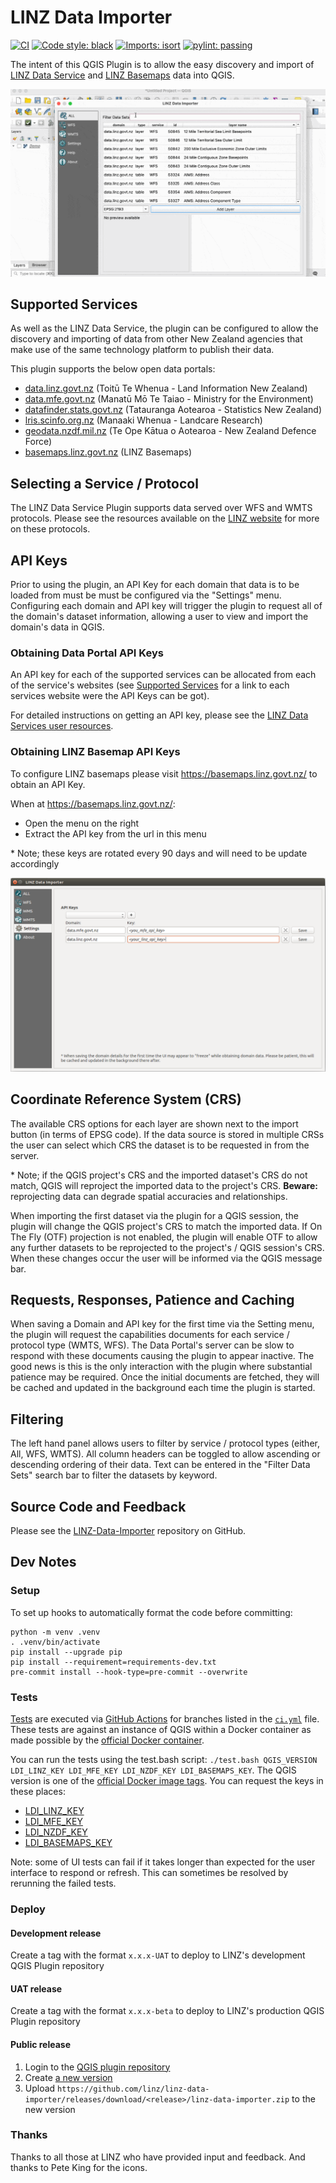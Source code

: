 # LINZ Data Importer

[![CI](https://github.com/linz/linz-data-importer/actions/workflows/ci.yml/badge.svg)](https://github.com/linz/linz-data-importer/actions/workflows/ci.yml)
[![Code style: black](https://img.shields.io/badge/code%20style-black-000000.svg)](https://github.com/psf/black)
[![Imports: isort](https://img.shields.io/badge/%20imports-isort-%231674b1?style=flat&labelColor=ef8336)](https://pycqa.github.io/isort/)
[![pylint: passing](https://img.shields.io/badge/pylint-passing-brightgreen)](https://www.pylint.org/)

The intent of this QGIS Plugin is to allow the easy discovery and import of
[LINZ Data Service](data.linz.govt.nz) and [LINZ Basemaps](basemaps.linz.govt.nz) data into QGIS.

![](./images/import_example.gif)

## Supported Services

As well as the LINZ Data Service, the plugin can be configured to allow the discovery and importing of data
from other New Zealand agencies that make use of the same technology platform to publish their data.

This plugin supports the below open data portals:

- [data.linz.govt.nz](http://data.linz.govt.nz) (Toitū Te Whenua - Land Information New Zealand)
- [data.mfe.govt.nz](http://data.mfe.govt.nz) (Manatū Mō Te Taiao - Ministry for the Environment)
- [datafinder.stats.govt.nz](http://datafinder.stats.govt.nz) (Tatauranga Aotearoa - Statistics New Zealand)
- [lris.scinfo.org.nz](http://lris.scinfo.org.nz) (Manaaki Whenua - Landcare Research)
- [geodata.nzdf.mil.nz](http://geodata.nzdf.mil.nz) (Te Ope Kātua o Aotearoa - New Zealand Defence Force)
- [basemaps.linz.govt.nz](http://basemaps.linz.govt.nz) (LINZ Basemaps)

## Selecting a Service / Protocol

The LINZ Data Service Plugin supports data served over WFS and WMTS protocols.
Please see the resources available on the
[LINZ website](http://www.linz.govt.nz/data/linz-data-service/guides-and-documentation/which-web-service-should-i-use) for more on these protocols.

## API Keys

Prior to using the plugin, an API Key for each domain that data is to be loaded from must be must be configured via the "Settings" menu.
Configuring each domain and API key will trigger the plugin to request all of the domain's dataset information, allowing a user to view
and import the domain's data in QGIS.

### Obtaining Data Portal API Keys

An API key for each of the supported services can be allocated from each of the service's websites
(see [Supported Services](https://github.com/linz/linz-data-importer/#supported-services)
for a link to each services website were the API Keys can be got).

For detailed instructions on getting an API key, please see the [LINZ Data Services user resources](http://www.linz.govt.nz/data/linz-data-service/guides-and-documentation/creating-an-api-key).

### Obtaining LINZ Basemap API Keys

To configure LINZ basemaps please visit https://basemaps.linz.govt.nz/ to obtain an API Key.

When at https://basemaps.linz.govt.nz/:

- Open the menu on the right
- Extract the API key from the url in this menu

\* Note; these keys are rotated every 90 days and will need to be update accordingly

![Example of Domains configured via the settings menu](./images/settings_example.png)

## Coordinate Reference System (CRS)

The available CRS options for each layer are shown next to the import button (in
terms of EPSG code). If the data source is stored in multiple CRSs the user
can select which CRS the dataset is to be requested in from the server.

\* Note; if the QGIS project's CRS and the imported dataset's CRS do not
match, QGIS will reproject the imported data to the project's CRS.
**Beware:** reprojecting data can degrade spatial accuracies and relationships.

When importing the first dataset via the plugin for a QGIS session, the plugin
will change the QGIS project's CRS to match the imported data. If On The Fly (OTF)
projection is not enabled, the plugin will enable OTF to allow any
further datasets to be reprojected to the project's / QGIS session's CRS.
When these changes occur the user will be informed via the QGIS message bar.

## Requests, Responses, Patience and Caching

When saving a Domain and API key for the first time via the Setting menu, the plugin
will request the capabilities documents for each service / protocol type (WMTS, WFS).
The Data Portal's server can be slow to respond with these documents causing the
plugin to appear inactive. The good news is this is the only interaction with the
plugin where substantial patience may be required. Once the initial documents
are fetched, they will be cached and updated in the background each time
the plugin is started.

## Filtering

The left hand panel allows users to filter by service / protocol types (either, All, WFS, WMTS).
All column headers can be toggled to allow ascending or descending ordering of their data.
Text can be entered in the "Filter Data Sets" search bar to filter the datasets by keyword.

## Source Code and Feedback

Please see the [LINZ-Data-Importer](https://github.com/linz/linz-data-importer/) repository on GitHub.

## Dev Notes

### Setup

To set up hooks to automatically format the code before committing:

```shell
python -m venv .venv
. .venv/bin/activate
pip install --upgrade pip
pip install --requirement=requirements-dev.txt
pre-commit install --hook-type=pre-commit --overwrite
```

### Tests

[Tests](./linz-data-importer/tests)
are executed via [GitHub Actions](https://github.com/linz/linz-data-importer/actions)
for branches listed in the [`ci.yml`](./.github/workflows/ci.yml)
file. These tests are against an instance of QGIS within a Docker container as made possible by the
[official Docker container](https://hub.docker.com/r/qgis/qgis).

You can run the tests using the test.bash script: `./test.bash QGIS_VERSION LDI_LINZ_KEY LDI_MFE_KEY LDI_NZDF_KEY LDI_BASEMAPS_KEY`. The QGIS version is one of the [official Docker image tags](https://hub.docker.com/r/qgis/qgis/tags). You can request the keys in these places:

- [LDI_LINZ_KEY](https://data.linz.govt.nz/my/api/)
- [LDI_MFE_KEY](https://data.mfe.govt.nz/my/api/)
- [LDI_NZDF_KEY](https://koordinates.com/my/api/)
- [LDI_BASEMAPS_KEY](https://basemaps.linz.govt.nz/)

Note: some of UI tests can fail if it takes longer than expected for the user interface to respond or refresh. This can sometimes be resolved by rerunning the failed tests.

### Deploy

#### Development release

Create a tag with the format `x.x.x-UAT` to deploy to LINZ's development QGIS Plugin repository

#### UAT release

Create a tag with the format `x.x.x-beta` to deploy to LINZ's production QGIS Plugin repository

#### Public release

1. Login to the [QGIS plugin repository](https://plugins.qgis.org)
2. Create [a new version](https://plugins.qgis.org/plugins/linz-data-importer/)
3. Upload `https://github.com/linz/linz-data-importer/releases/download/<release>/linz-data-importer.zip` to the new version

### Thanks

Thanks to all those at LINZ who have provided input and feedback.
And thanks to Pete King for the icons.
